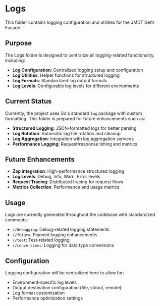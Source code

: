 # Logs

This folder contains logging configuration and utilities for the JMDT Geth Facade.

## Purpose

The Logs folder is designed to centralize all logging-related functionality, including:

- **Log Configuration**: Centralized logging setup and configuration
- **Log Utilities**: Helper functions for structured logging
- **Log Formats**: Standardized log output formats
- **Log Levels**: Configurable log levels for different environments

## Current Status

Currently, the project uses Go's standard `log` package with custom formatting. This folder is prepared for future enhancements such as:

- **Structured Logging**: JSON-formatted logs for better parsing
- **Log Rotation**: Automatic log file rotation and cleanup
- **Log Aggregation**: Integration with log aggregation services
- **Performance Logging**: Request/response timing and metrics

## Future Enhancements

- **Zap Integration**: High-performance structured logging
- **Log Levels**: Debug, Info, Warn, Error levels
- **Request Tracing**: Distributed tracing for request flows
- **Metrics Collection**: Performance and usage metrics

## Usage

Logs are currently generated throughout the codebase with standardized comments:

- `//debugging`: Debug-related logging statements
- `//future`: Planned logging enhancements
- `//test`: Test-related logging
- `//conversions`: Logging for data type conversions

## Configuration

Logging configuration will be centralized here to allow for:

- Environment-specific log levels
- Output destination configuration (file, stdout, remote)
- Log format customization
- Performance optimization settings
